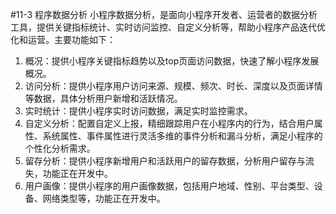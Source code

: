 #11-3 程序数据分析
小程序数据分析，是面向小程序开发者、运营者的数据分析工具，提供关键指标统计、实时访问监控、自定义分析等，帮助小程序产品迭代优化和运营。主要功能如下：
1. 概况：提供小程序关键指标趋势以及top页面访问数据，快速了解小程序发展概况。
2. 访问分析：提供小程序用户访问来源、规模、频次、时长、深度以及页面详情等数据，具体分析用户新增和活跃情况。
3. 实时统计：提供小程序实时访问数据，满足实时监控需求。
4. 自定义分析：配置自定义上报，精细跟踪用户在小程序内的行为，结合用户属性、系统属性、事件属性进行灵活多维的事件分析和漏斗分析，满足小程序的个性化分析需求。
5. 留存分析：提供小程序新增用户和活跃用户的留存数据，分析用户留存与流失，功能正在开发中。
6. 用户画像：提供小程序的用户画像数据，包括用户地域、性别、平台类型、设备、网络类型等，功能正在开发中。